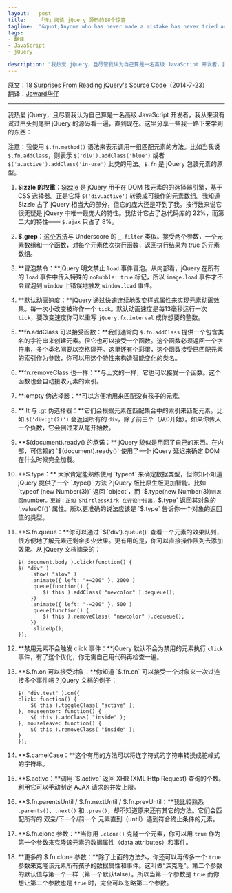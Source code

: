 ```yaml
--- 
layout:   post
title:    「译」阅读 jQuery 源码的18个惊喜
tagline:  "&quot;Anyone who has never made a mistake has never tried anything new.&quot; - Einstein"
tags: 
- 翻译
- JavaScript
- jQuery

description: "我热爱 jQuery，且尽管我认为自己算是一名高级 JavaScript 开发者，我从来没有试过由头到尾把 jQuery 的源码看一遍，直到现在。这里分享一些我一路下来学到的东西。"
---
```


原文：[18 Surprises From Reading jQuery's Source Code](http://quickleft.com/blog/18-surprises-from-reading-jquery-s-source-code)（2014-7-23）  
翻译：[Jaward华仔](http://crimx.com)

-----

我热爱 jQuery，且尽管我认为自己算是一名高级 JavaScript 开发者，我从来没有试过由头到尾把 jQuery 的源码看一遍，直到现在。这里分享一些我一路下来学到的东西：

注意：我使用 `$.fn.method()` 语法来表示调用一组匹配元素的方法。比如当我说 `$.fn.addClass`，则表示 `$('div').addClass('blue')` 或者 `$('a.active').addClass('in-use')` 此类的用法。`$.fn` 是 jQuery 包装元素的原型。

1. **Sizzle 的权重：**[Sizzle](http://sizzlejs.com/) 是 jQuery 用于在 DOM 找元素的的选择器引擎，基于 CSS 选择器。正是它将 `$('div.active')` 转换成可操作的元素数组。我知道 Sizzle 占了 jQuery 相当大的部分，但它的庞大还是吓到了我。按行数来说它很无疑是 jQuery 中唯一最庞大的特性。我估计它占了总代码库的 22%，而第二大的特性—— `$.ajax` 只占了 8%。

2. **$.grep：**[这个方法](http://api.jquery.com/jquery.grep/)与 Underscore 的 `_.filter` 类似。接受两个参数，一个元素数组和一个函数，对每个元素依次执行函数，返回执行结果为 true 的元素数组。

3. **冒泡禁令：**jQuery 明文禁止 `load` 事件冒泡。从内部看，jQuery 在所有的 `load` 事件中传入特殊的 `noBubble: true` 标记，所以 `image.load` 事件才不会冒泡到 `window` 上错误地触发 `window.load` 事件。

4. **默认动画速度：**jQuery 通过快速连续地改变样式属性来实现元素动画效果。每一次小改变被称作一个 `tick`。默认动画速度是每13毫秒运行一次 `tick`，要改变速度你可以重写 `jQuery.fx.interval` 成你想要的整数。

5. **fn.addClass 可以接受函数：**我们通常向 `$.fn.addClass` 提供一个包含类名的字符串来创建元素。但它也可以接受一个函数。这个函数必须返回一个字符串，多个类名间要以空格隔开。这里还有个彩蛋，这个函数接受已匹配元素的索引作为参数，你可以用这个特性来构造智能变化的类名。

6. **fn.removeClass 也一样：**与上文的一样，它也可以接受一个函数。这个函数也会自动接收元素的索引。

7. **:empty 伪选择器：**可以方便地用来匹配没有孩子的元素。

8. **:lt 与 :gt 伪选择器：**它们会根据元素在匹配集合中的索引来匹配元素。比如 `$('div:gt(2)')` 会返回所有的 `div`，除了前三个（从0开始）。如果你传入一个负数，它会倒过来从尾开始数。

9. **$(document).ready() 的承诺：** jQuery 貌似是用回了自己的东西。在内部，可信赖的 `$(document).ready()` 使用了一个 jQuery 延迟来确定 DOM 在什么时候完全加载。

10. **$.type：** 大家肯定能熟练使用 `typeof` 来确定数据类型，但你知不知道 jQuery 提供了一个 `.type()` 方法？jQuery 版比原生版更加智能。比如 `typeof (new Number(3))` 返回 `object`，而 `$.type(new Number(3))` 则返回 `number`。更新：正如 ShirtlessKirk 在评论中指出，`$.type` 返回其对象的 `.valueOf()` 属性。所以更准确的说法应该是 `$.type` 告诉你一个对象的返回值的类型。

11. **$.fn.queue：**你可以通过 `$(‘div’).queue()` 查看一个元素的效果队列，很方便地了解元素还剩余多少效果。更有用的是，你可以直接操作队列去添加效果。从 jQuery 文档摘录的：

        $( document.body ).click(function() {
        $( "div" )
            .show( "slow" )
            .animate({ left: "+=200" }, 2000 )
            .queue(function() {
                $( this ).addClass( "newcolor" ).dequeue();
            })
            .animate({ left: "-=200" }, 500 )
            .queue(function() {
                $( this ).removeClass( "newcolor" ).dequeue();
            })
            .slideUp();
        });

12. **禁用元素不会触发 click 事件：**jQuery 默认不会为禁用的元素执行 `click` 事件，有了这个优化，你无需自己用代码再检查一遍。

13. **$.fn.on 可以接受对象：**你知道 `$.fn.on` 可以接受一个对象来一次过连接多个事件吗？jQuery 文档的例子：

        $( "div.test" ).on({
        click: function() {
            $( this ).toggleClass( "active" );
        }, mouseenter: function() {
            $( this ).addClass( "inside" );
        }, mouseleave: function() {
            $( this ).removeClass( "inside" );
        }
        });

14. **$.camelCase：**这个有用的方法可以将连字符式的字符串转换成驼峰式的字符串。

15. **$.active：**调用 `$.active` 返回 XHR (XML Http Request) 查询的个数。利用它可以手动制定 AJAX 请求的并发上限。

16. **$.fn.parentsUntil / $.fn.nextUntil / $.fn.prevUntil：**我比较熟悉 `.parents()`、`.next()` 和 `.prev()`，却不知道原来还有其它的方法。它们会匹配所有的 双亲/下一个/前一个 元素直到（until）遇到符合终止条件的元素。

17. **$.fn.clone 参数：**当你用 `.clone()` 克隆一个元素，你可以用 `true` 作为第一个参数来克隆该元素的数据属性（data attributes）和事件。

18. **更多的 $.fn.clone 参数：**除了上面的方法外，你还可以再传多一个 `true` 参数来克隆该元素所有孩子的数据属性和事件。这叫做“深克隆”。第二个参数的默认值与第一个一样（第一个默认false）。所以当第一个参数是 `true` 而你想让第二个参数也是 `true` 时，完全可以忽略第二个参数。

